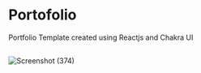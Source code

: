 # Portofolio
Portfolio Template created using Reactjs and Chakra UI


##

![Screenshot (374)](https://user-images.githubusercontent.com/58587256/152087426-944eb12d-a290-4dc4-aa95-ae66f4d5a8f1.png)

